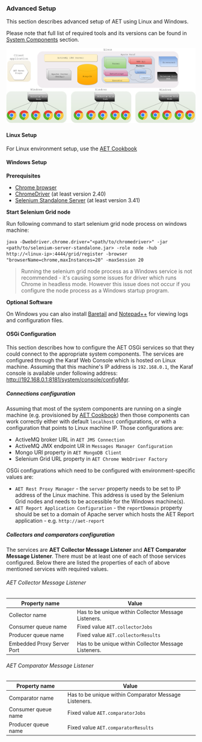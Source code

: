 ### Advanced Setup

This section describes advanced setup of AET using Linux and Windows. 

Please note that full list of required tools and its versions can be found in [System Components](SystemComponents) section.

![aet-setup-advanced](assets/diagrams/aet-setup-advanced-grid-scaled.png)

#### Linux Setup

For Linux environment setup, use the [AET Cookbook](https://github.com/Cognifide/aet-cookbook)

#### Windows Setup

**Prerequisites**
 * [Chrome browser](https://www.google.com/chrome/browser/desktop/) 
 * [ChromeDriver](https://sites.google.com/a/chromium.org/chromedriver/downloads) (at least version 2.40)
 * [Selenium Standalone Server](http://www.seleniumhq.org/download/) (at least version 3.41)

**Start Selenium Grid node**

Run following command to start selenium grid node process on windows machine:
```
java -Dwebdriver.chrome.driver="<path/to/chromedriver>" -jar <path/to/selenium-server-standalone.jar> -role node -hub http://<linux-ip>:4444/grid/register -browser "browserName=chrome,maxInstances=20" -maxSession 20
```
> Running the selenium grid node process as a Windows service is not recommended - it's causing some 
issues for driver which runs Chrome in headless mode. However this issue does not occur if you 
configure the node process as a Windows startup program.

**Optional Software**

On Windows you can also install [Baretail](https://www.baremetalsoft.com/baretail/) and [Notepad++](https://notepad-plus-plus.org/download/) for viewing logs and configuration files.

#### OSGi Configuration

This section describes how to configure the AET OSGi services so that they could connect to the appropriate system components.
The services are configured through the Karaf Web Console which is hosted on Linux machine. Assuming that this machine's IP address is `192.168.0.1`, 
the Karaf console is available under following address: http://192.168.0.1:8181/system/console/configMgr.

##### Connections configuration

Assuming that most of the system components are running on a single machine 
(e.g. provisioned by [AET Cookbook](https://github.com/Cognifide/aet-cookbook)) then those 
components can work correctly either with default `localhost` configurations,
or with a configuration that points to Linux machine IP.
Those configurations are:
* ActiveMQ broker URL in `AET JMS Connection`
* ActiveMQ JMX endpoint UR in `Messages Manager Configuration`
* Mongo URI property in `AET MongoDB Client`
* Selenium Grid URL property in `AET Chrome WebDriver Factory`

OSGi configurations which need to be configured with environment-specific values are:
* `AET Rest Proxy Manager` - the `server` property needs to be set to IP address of the Linux machine. This address is used
by the Selenium Grid nodes and needs to be accessible for the Windows machine(s).
* `AET Report Application Configuration` - the `reportDomain` property should be set to a domain 
of Apache server which hosts the AET Report application - e.g. `http://aet-report`

##### Collectors and comparators configuration

 The services are **AET Collector Message Listener** and **AET Comparator Message Listener**. There must be at least one of each of those services configured. Below there are listed the properties of each of above mentioned services with required values.

###### AET Collector Message Listener

| Property name | Value |
| ------------- | ----- |
| Collector name | Has to be unique within Collector Message Listeners. |
| Consumer queue name | Fixed value `AET.collectorJobs` |
| Producer queue name | Fixed value `AET.collectorResults` |
| Embedded Proxy Server Port | Has to be unique within Collector Message Listeners. |

###### AET Comparator Message Listener
| Property name | Value |
| ------------- | ----- |
| Comparator name | Has to be unique within Comparator Message Listeners. |
| Consumer queue name | Fixed value `AET.comparatorJobs` |
| Producer queue name | Fixed value `AET.comparatorResults` |

